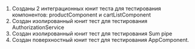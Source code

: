 1. Созданы 2 интеграционных юнит теста для тестирования компонентов: productComponent и cartListComponent
2. Создан изолированный юнит тест для тестирования AuthorizationService
3. Создан изолированный юнит тест для тестирования Sum pipe
4. Создан поверхностный юнит тест для тестирования AppComponent.